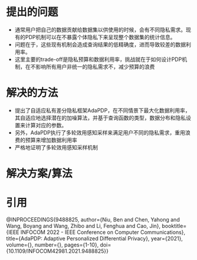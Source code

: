 # 提出的问题
- 通常用户把自己的数据贡献给数据集以供使用的时候，会有不同隐私需求。现有的PDP机制可以在不暴露个体隐私下来呈现整个数据集的统计信息。
- 问题在于，这些现有机制会造成查询结果的低精确度，进而导致较差的数据利用率。
- 这里主要的trade-off是隐私预算和数据利用率，挑战就在于如何设计PDP机制，在不影响所有用户非统一的隐私需求不，减少预算的浪费

# 解决的方法
- 提出了自适应私有差分隐私框架AdaPDP，在不同情景下最大化数据利用率，其自适应地选择潜在的加噪算法，并基于查询函数的类型，数据分布和隐私设置来计算对应的参数。
- 另外，AdaPDP执行了多轮效用感知采样来满足用户不同的隐私需求，重用浪费的预算来增加数据利用率
- 严格地证明了多轮效用感知采样机制

# 解决方案/算法


# 引用
@INPROCEEDINGS{9488825,  author={Niu, Ben and Chen, Yahong and Wang, Boyang and Wang, Zhibo and Li, Fenghua and Cao, Jin},  booktitle={IEEE INFOCOM 2022 - IEEE Conference on Computer Communications},   title={AdaPDP: Adaptive Personalized Differential Privacy},   year={2021},  volume={},  number={},  pages={1-10},  doi={10.1109/INFOCOM42981.2021.9488825}}